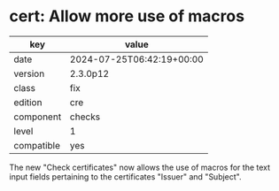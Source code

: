 [//]: # (werk v2)
# cert: Allow more use of macros

key        | value
---------- | ---
date       | 2024-07-25T06:42:19+00:00
version    | 2.3.0p12
class      | fix
edition    | cre
component  | checks
level      | 1
compatible | yes

The new "Check certificates" now allows the use of macros for the text input fields pertaining to the certificates "Issuer" and "Subject".
